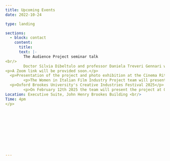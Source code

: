 ```yaml
---
title: Upcoming Events
date: 2022-10-24

type: landing

sections:    
  - block: contact
    content:
      title: 
      text: |-
        The Audience Project seminar talk
<br/>
        Doctor Silvia Dibeltulo and professor Daniela Treveri Gennari will give a talk titled “Doing oral history beyond audiences.” The talk will focus on the oral history work carried out during the Women in Italian Film Production project. The event will be hosted during the TAP (The Audience Project) seminar series at Oxford Brookes University, and it will take place on February 14th 2025 from 12 to 1pm.
<p>A Zoom link will be provided soon.</p>
  <p>Presentation of the project and photo exhibition at the Cinema Ritrovato Festival 2025/p>
        <p>The Women in Italian Film Industry Project team will present the project at the 39th edition of the Cinema Ritrovato festival (June 21st-29th 2025) in Bologna. On the same occasion, a photographic exhibition about women’s work in the Italian cinema, curated by the team, will be displayed. The photos will be sourced from different Italian archives, as well as private collections.</p>
  <p>Oxford Brookes University's Creative Industries Festival 2025</p>
        <p>On February 12th 2025 the team will present the project at Oxford Brookes University during the Creative Industries Festival. The event will feature casting director Lilia Hartmann Trapani as a guest speaker. <br/>
Location: Executive Suite, John Henry Brookes Building <br/>
Time: 4pm
</p>

    

     
       
        
      
        
        

--- 
```



